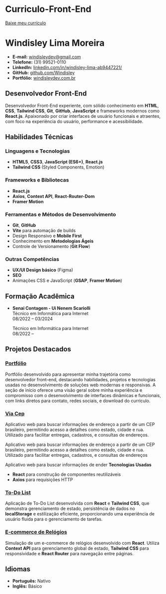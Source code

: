 # Curriculo-Front-End

[Baixe meu currículo](https://github.com/Windisley/Curriculo-Front-End/blob/main/Front_End.pdf)

# Windisley Lima Moreira

- **E-mail:** windisleydev@gmail.com  
- **Telefone:** (31) 99521-0110  
- **LinkedIn:** [linkedin.com/in/windisley-lima-ab9447221/](https://www.linkedin.com/in/windisley-lima-ab9447221/)  
- **GitHub:** [github.com/Windisley](https://github.com/Windisley)  
- **Portfólio:** [windisleydev.com.br](https://windisleydev.com.br/)

## Desenvolvedor Front-End

Desenvolvedor Front-End experiente, com sólido conhecimento em 
**HTML**, **CSS**, **Tailwind CSS**, **Git**, **GitHub**, **JavaScript** e frameworks modernos como **React.js**. Apaixonado por criar interfaces de usuário funcionais e atraentes, com foco na experiência do usuário, performance e acessibilidade.

## Habilidades Técnicas

### Linguagens e Tecnologias
- **HTML5**, **CSS3**, **JavaScript (ES6+)**, **React.js**
- **Tailwind CSS** (Styled Components, Emotion)

### Frameworks e Bibliotecas
- **React.js**
- **Axios**, **Context API**, **React-Router-Dom**
- **Framer Motion**

### Ferramentas e Métodos de Desenvolvimento
- **Git**, **GitHub**
- **Vite** para automação de builds
- Design Responsivo e **Mobile First**
- Conhecimento em **Metodologias Ágeis**
- Controle de Versionamento (**Git Flow**)

### Outras Competências
- **UX/UI Design básico** (Figma)
- **SEO**
- Animações CSS e JavaScript (**GSAP**, **Framer Motion**)

## Formação Acadêmica
- **Senai Contagem - Ui Nenem Scariolli**  
  Técnico em Informática para Internet  
  08/2022 – 03/2024

  Técnico em Informática para Internet  
  08/2022 – 
 
## Projetos Destacados

### [Portfólio](https://windisleydev.com.br/)
Portfólio desenvolvido para apresentar minha trajetória como desenvolvedor front-end, destacando habilidades, projetos e tecnologias usadas no desenvolvimento de soluções web modernas e responsivas. A seção de início oferece uma visão geral sobre minha experiência e compromisso com o desenvolvimento de interfaces dinâmicas e funcionais, com links diretos para contato, redes sociais, e download do currículo.


### [Via Cep](https://github.com/Windisley/Via-Cep)
Aplicativo web para buscar informações de endereço a partir de um CEP brasileiro, permitindo acesso a detalhes como estado, cidade e rua. Utilizado para facilitar entregas, cadastros, e consultas de endereços.


Aplicativo web para buscar informações de endereço a partir de um CEP brasileiro, permitindo acesso a detalhes como estado, cidade e rua. Utilizado para facilitar entregas, cadastros, e consultas de endereços

Aplicativo web para buscar informações de ender
**Tecnologias Usadas**  
- **React** para construção de componentes reutilizáveis
- **Axios** para requisições HTTP

### [To-Do List](https://github.com/Windisley/To-Do-List-React)
Aplicação de To-Do List desenvolvida com 
**React** e **Tailwind CSS**, que demonstra gerenciamento de estado, persistência de dados no **localStorage** e estilização eficiente, proporcionando uma experiência de usuário fluida para o gerenciamento de tarefas.

### [E-commerce de Relógios](https://github.com/Windisley/E-commerce)
Simulação de um e-commerce de relógios desenvolvido com 
**React**. Utiliza **Context API** para gerenciamento global de estado, **Tailwind CSS** para responsividade e **React Router** para navegação entre páginas.

## Idiomas
- **Português:** Nativo
- **Inglês:** Básico



